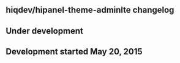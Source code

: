 hiqdev/hipanel-theme-adminlte changelog
---------------------------------------

## Under development


## Development started May 20, 2015

